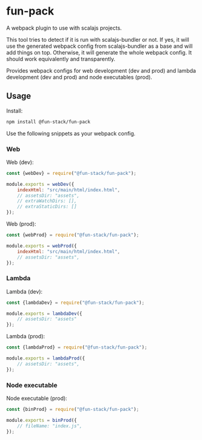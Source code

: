 # fun-pack

A webpack plugin to use with scalajs projects.

This tool tries to detect if it is run with scalajs-bundler or not. If yes, it will use the generated webpack config from scalajs-bundler as a base and will add things on top. Otherwise, it will generate the whole webpack config. It should work equivalently and transparently.

Provides webpack configs for web development (dev and prod) and lambda development (dev and prod) and node executables (prod).

## Usage

Install:
```sh
npm install @fun-stack/fun-pack
```

Use the following snippets as your webpack config.

### Web

Web (dev):
```javascript
const {webDev} = require("@fun-stack/fun-pack");

module.exports = webDev({
    indexHtml: "src/main/html/index.html",
    // assetsDir: "assets",
    // extraWatchDirs: [],
    // extraStaticDirs: []
});
```

Web (prod):
```javascript
const {webProd} = require("@fun-stack/fun-pack");

module.exports = webProd({
    indexHtml: "src/main/html/index.html",
    // assetsDir: "assets",
});
```

### Lambda

Lambda (dev):
```javascript
const {lambdaDev} = require("@fun-stack/fun-pack");

module.exports = lambdaDev({
    // assetsDir: "assets"
});
```

Lambda (prod):
```javascript
const {lambdaProd} = require("@fun-stack/fun-pack");

module.exports = lambdaProd({
    // assetsDir: "assets",
});
```

### Node executable

Node executable (prod):
```javascript
const {binProd} = require("@fun-stack/fun-pack");

module.exports = binProd({
    // fileName: "index.js",
});
```
